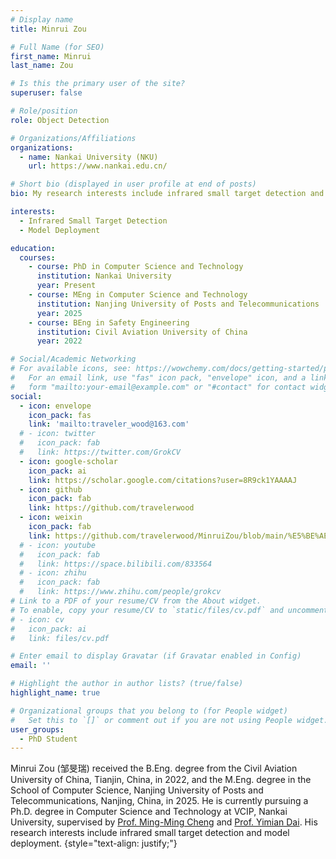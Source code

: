 ```yaml
---
# Display name
title: Minrui Zou

# Full Name (for SEO)
first_name: Minrui
last_name: Zou

# Is this the primary user of the site?
superuser: false

# Role/position
role: Object Detection

# Organizations/Affiliations
organizations:
  - name: Nankai University (NKU)
    url: https://www.nankai.edu.cn/

# Short bio (displayed in user profile at end of posts)
bio: My research interests include infrared small target detection and model deployment.

interests:
  - Infrared Small Target Detection
  - Model Deployment

education:
  courses:
    - course: PhD in Computer Science and Technology
      institution: Nankai University
      year: Present
    - course: MEng in Computer Science and Technology
      institution: Nanjing University of Posts and Telecommunications
      year: 2025
    - course: BEng in Safety Engineering
      institution: Civil Aviation University of China
      year: 2022

# Social/Academic Networking
# For available icons, see: https://wowchemy.com/docs/getting-started/page-builder/#icons
#   For an email link, use "fas" icon pack, "envelope" icon, and a link in the
#   form "mailto:your-email@example.com" or "#contact" for contact widget.
social:
  - icon: envelope
    icon_pack: fas
    link: 'mailto:traveler_wood@163.com'
  # - icon: twitter
  #   icon_pack: fab
  #   link: https://twitter.com/GrokCV
  - icon: google-scholar
    icon_pack: ai
    link: https://scholar.google.com/citations?user=8R9ck1YAAAAJ
  - icon: github
    icon_pack: fab
    link: https://github.com/travelerwood
  - icon: weixin
    icon_pack: fab
    link: https://github.com/travelerwood/MinruiZou/blob/main/%E5%BE%AE%E4%BF%A1%E5%9B%BE%E7%89%87_20240626165903.jpg
  # - icon: youtube
  #   icon_pack: fab
  #   link: https://space.bilibili.com/833564
  # - icon: zhihu
  #   icon_pack: fab
  #   link: https://www.zhihu.com/people/grokcv
# Link to a PDF of your resume/CV from the About widget.
# To enable, copy your resume/CV to `static/files/cv.pdf` and uncomment the lines below.
# - icon: cv
#   icon_pack: ai
#   link: files/cv.pdf

# Enter email to display Gravatar (if Gravatar enabled in Config)
email: ''

# Highlight the author in author lists? (true/false)
highlight_name: true

# Organizational groups that you belong to (for People widget)
#   Set this to `[]` or comment out if you are not using People widget.
user_groups:
  - PhD Student
---
```


Minrui Zou (邹旻瑞) received the B.Eng. degree from the Civil Aviation University of China, Tianjin, China, in 2022, and the M.Eng. degree in the School of Computer Science, Nanjing University of Posts and Telecommunications, Nanjing, China, in 2025. He is currently pursuing a Ph.D. degree in Computer Science and Technology at VCIP, Nankai University, supervised by [Prof. Ming-Ming Cheng](https://mmcheng.net/cmm/) and  [Prof. Yimian Dai](https://yimian.grokcv.ai/). His research interests include infrared small target detection and model deployment.
{style="text-align: justify;"}

